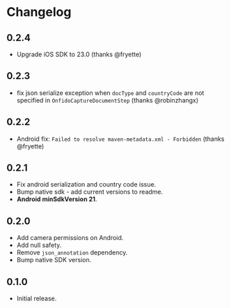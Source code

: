 # Changelog

## 0.2.4

- Upgrade iOS SDK to 23.0 (thanks @fryette)

## 0.2.3

- fix json serialize exception when `docType` and `countryCode` are not specified in `OnfidoCaptureDocumentStep` (thanks @robinzhangx)

## 0.2.2

- Android fix: `Failed to resolve maven-metadata.xml - Forbidden` (thanks @fryette)

## 0.2.1

- Fix android serialization and country code issue.
- Bump native sdk - add current versions to readme.
- **Android minSdkVersion 21**.

## 0.2.0

- Add camera permissions on Android.
- Add null safety.
- Remove `json_annotation` dependency.
- Bump native SDK version.

## 0.1.0

- Initial release.
